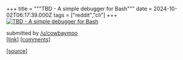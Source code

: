 +++
title = """TBD - A simple debugger for Bash"""
date = 2024-10-02T06:17:39.000Z
tags = ["reddit","cli"]
+++
[![TBD - A simple debugger for Bash](https://external-preview.redd.it/cJd05-1_DNkczgPytWlzSm24vWDfRDAJYdL8ShplSBE.jpg?width=640&crop=smart&auto=webp&s=fffbd8aab2c9fde9c8d191953bc79dad647f662d "TBD - A simple debugger for Bash")](https://www.reddit.com/r/commandline/comments/1fu9mcj/tbd_a_simple_debugger_for_bash/)

submitted by [/u/cowbaymoo](https://www.reddit.com/user/cowbaymoo)  
[\[link\]](https://github.com/kjkuan/tbd) [\[comments\]](https://www.reddit.com/r/commandline/comments/1fu9mcj/tbd_a_simple_debugger_for_bash/)

[[source]](https://www.reddit.com/r/commandline/comments/1fu9mcj/tbd_a_simple_debugger_for_bash/)
